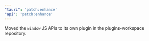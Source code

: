 ```yaml
---
"tauri": 'patch:enhance'
"api": 'patch:enhance'
---
```


Moved the `window` JS APIs to its own plugin in the plugins-workspace repository.
